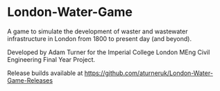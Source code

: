 # London-Water-Game

A game to simulate the development of waster and wastewater infrastructure in London from 1800 to present day (and beyond).

Developed by Adam Turner for the Imperial College London MEng Civil Engineering Final Year Project.

Release builds available at https://github.com/aturneruk/London-Water-Game-Releases
